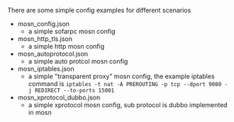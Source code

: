 There are some simple config examples for different scenarios 
+ mosn_config.json
  + a simple sofarpc mosn config
+ mosn_http_tls.json
  + a simple http mosn config
+ mosn_autoprotocol.json
  + a simple auto protcol mosn config
+ mosn_iptables.json
  + a simple "transparent proxy" mosn config, the example iptables command is `iptables -t nat -A PREROUTING -p tcp --dport 9080 -j REDIRECT --to-ports 15001`
+ mosn_xprotocol_dubbo.json
  + a simple xprotocol mosn config, sub protocol is dubbo implemented in mosn
